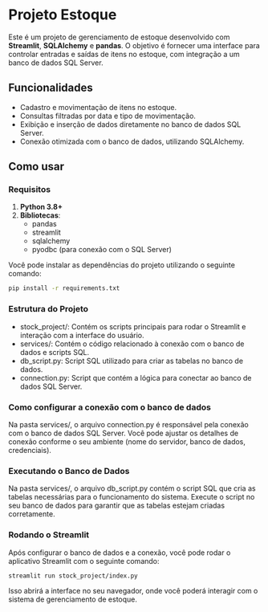 # Projeto Estoque

Este é um projeto de gerenciamento de estoque desenvolvido com **Streamlit**, **SQLAlchemy** e **pandas**. O objetivo é fornecer uma interface para controlar entradas e saídas de itens no estoque, com integração a um banco de dados SQL Server.

## Funcionalidades

- Cadastro e movimentação de itens no estoque.
- Consultas filtradas por data e tipo de movimentação.
- Exibição e inserção de dados diretamente no banco de dados SQL Server.
- Conexão otimizada com o banco de dados, utilizando SQLAlchemy.

## Como usar

### Requisitos

1. **Python 3.8+**
2. **Bibliotecas**:
   - pandas
   - streamlit
   - sqlalchemy
   - pyodbc (para conexão com o SQL Server)

Você pode instalar as dependências do projeto utilizando o seguinte comando:

```bash
pip install -r requirements.txt
```

### Estrutura do Projeto
- stock_project/: Contém os scripts principais para rodar o Streamlit e interação com a interface do usuário.
- services/: Contém o código relacionado à conexão com o banco de dados e scripts SQL.
- db_script.py: Script SQL utilizado para criar as tabelas no banco de dados.
- connection.py: Script que contém a lógica para conectar ao banco de dados SQL Server.

### Como configurar a conexão com o banco de dados
Na pasta services/, o arquivo connection.py é responsável pela conexão com o banco de dados SQL Server. Você pode ajustar os detalhes de conexão conforme o seu ambiente (nome do servidor, banco de dados, credenciais).

### Executando o Banco de Dados
Na pasta services/, o arquivo db_script.py contém o script SQL que cria as tabelas necessárias para o funcionamento do sistema. Execute o script no seu banco de dados para garantir que as tabelas estejam criadas corretamente.


### Rodando o Streamlit
Após configurar o banco de dados e a conexão, você pode rodar o aplicativo Streamlit com o seguinte comando:

```bash
streamlit run stock_project/index.py
```
Isso abrirá a interface no seu navegador, onde você poderá interagir com o sistema de gerenciamento de estoque.
